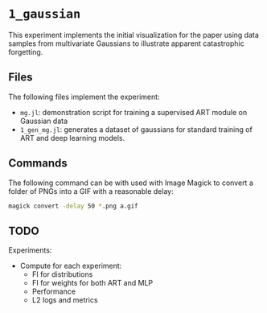 # `1_gaussian`

This experiment implements the initial visualization for the paper using data samples from multivariate Gaussians to illustrate apparent catastrophic forgetting.

## Files

The following files implement the experiment:

- `mg.jl`: demonstration script for training a supervised ART module on Gaussian data
- `1_gen_mg.jl`: generates a dataset of gaussians for standard training of ART and deep learning models.

## Commands

The following command can be with used with Image Magick to convert a folder of PNGs into a GIF with a reasonable delay:

```sh
magick convert -delay 50 *.png a.gif
```

## TODO

Experiments:

- Compute for each experiment:
  - FI for distributions
  - FI for weights for both ART and MLP
  - Performance
  - L2 logs and metrics
